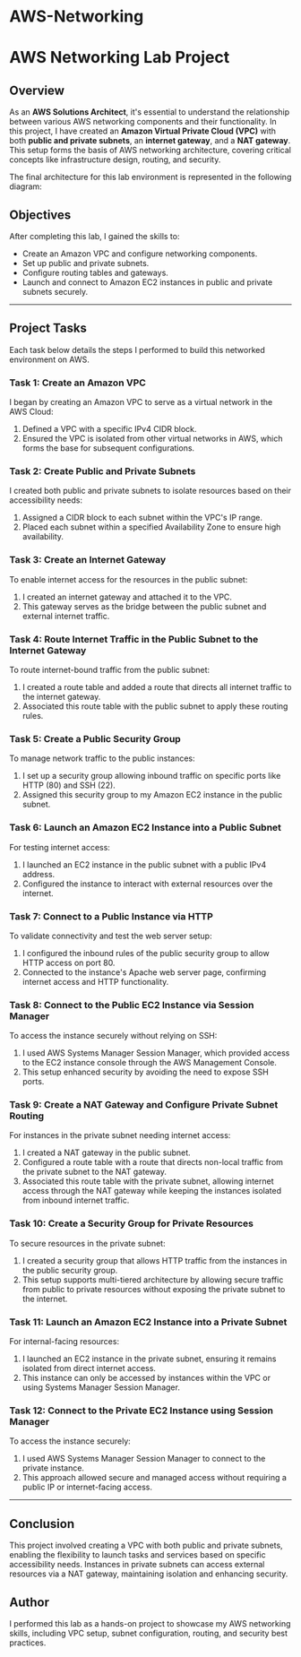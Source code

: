 # AWS-Networking

# AWS Networking Lab Project

## Overview
As an **AWS Solutions Architect**, it's essential to understand the relationship between various AWS networking components and their functionality. In this project, I have created an **Amazon Virtual Private Cloud (VPC)** with both **public and private subnets**, an **internet gateway**, and a **NAT gateway**. This setup forms the basis of AWS networking architecture, covering critical concepts like infrastructure design, routing, and security.

The final architecture for this lab environment is represented in the following diagram:



## Objectives
After completing this lab, I gained the skills to:
- Create an Amazon VPC and configure networking components.
- Set up public and private subnets.
- Configure routing tables and gateways.
- Launch and connect to Amazon EC2 instances in public and private subnets securely.

---

## Project Tasks
Each task below details the steps I performed to build this networked environment on AWS.

### Task 1: Create an Amazon VPC
I began by creating an Amazon VPC to serve as a virtual network in the AWS Cloud:
1. Defined a VPC with a specific IPv4 CIDR block.
2. Ensured the VPC is isolated from other virtual networks in AWS, which forms the base for subsequent configurations.

### Task 2: Create Public and Private Subnets
I created both public and private subnets to isolate resources based on their accessibility needs:
1. Assigned a CIDR block to each subnet within the VPC's IP range.
2. Placed each subnet within a specified Availability Zone to ensure high availability.

### Task 3: Create an Internet Gateway
To enable internet access for the resources in the public subnet:
1. I created an internet gateway and attached it to the VPC.
2. This gateway serves as the bridge between the public subnet and external internet traffic.

### Task 4: Route Internet Traffic in the Public Subnet to the Internet Gateway
To route internet-bound traffic from the public subnet:
1. I created a route table and added a route that directs all internet traffic to the internet gateway.
2. Associated this route table with the public subnet to apply these routing rules.

### Task 5: Create a Public Security Group
To manage network traffic to the public instances:
1. I set up a security group allowing inbound traffic on specific ports like HTTP (80) and SSH (22).
2. Assigned this security group to my Amazon EC2 instance in the public subnet.

### Task 6: Launch an Amazon EC2 Instance into a Public Subnet
For testing internet access:
1. I launched an EC2 instance in the public subnet with a public IPv4 address.
2. Configured the instance to interact with external resources over the internet.

### Task 7: Connect to a Public Instance via HTTP
To validate connectivity and test the web server setup:
1. I configured the inbound rules of the public security group to allow HTTP access on port 80.
2. Connected to the instance's Apache web server page, confirming internet access and HTTP functionality.

### Task 8: Connect to the Public EC2 Instance via Session Manager
To access the instance securely without relying on SSH:
1. I used AWS Systems Manager Session Manager, which provided access to the EC2 instance console through the AWS Management Console.
2. This setup enhanced security by avoiding the need to expose SSH ports.

### Task 9: Create a NAT Gateway and Configure Private Subnet Routing
For instances in the private subnet needing internet access:
1. I created a NAT gateway in the public subnet.
2. Configured a route table with a route that directs non-local traffic from the private subnet to the NAT gateway.
3. Associated this route table with the private subnet, allowing internet access through the NAT gateway while keeping the instances isolated from inbound internet traffic.

### Task 10: Create a Security Group for Private Resources
To secure resources in the private subnet:
1. I created a security group that allows HTTP traffic from the instances in the public security group.
2. This setup supports multi-tiered architecture by allowing secure traffic from public to private resources without exposing the private subnet to the internet.

### Task 11: Launch an Amazon EC2 Instance into a Private Subnet
For internal-facing resources:
1. I launched an EC2 instance in the private subnet, ensuring it remains isolated from direct internet access.
2. This instance can only be accessed by instances within the VPC or using Systems Manager Session Manager.

### Task 12: Connect to the Private EC2 Instance using Session Manager
To access the instance securely:
1. I used AWS Systems Manager Session Manager to connect to the private instance.
2. This approach allowed secure and managed access without requiring a public IP or internet-facing access.

---

## Conclusion
This project involved creating a VPC with both public and private subnets, enabling the flexibility to launch tasks and services based on specific accessibility needs. Instances in private subnets can access external resources via a NAT gateway, maintaining isolation and enhancing security.

## Author
I performed this lab as a hands-on project to showcase my AWS networking skills, including VPC setup, subnet configuration, routing, and security best practices.

